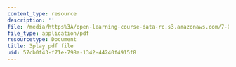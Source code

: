 ```yaml
---
content_type: resource
description: ''
file: /media/https%3A/open-learning-course-data-rc.s3.amazonaws.com/7-014-introductory-biology-spring-2005/57cb0f43f71e798a134244240f4915f8_gaHQ_1Sp5_s.pdf
file_type: application/pdf
resourcetype: Document
title: 3play pdf file
uid: 57cb0f43-f71e-798a-1342-44240f4915f8
---
```

